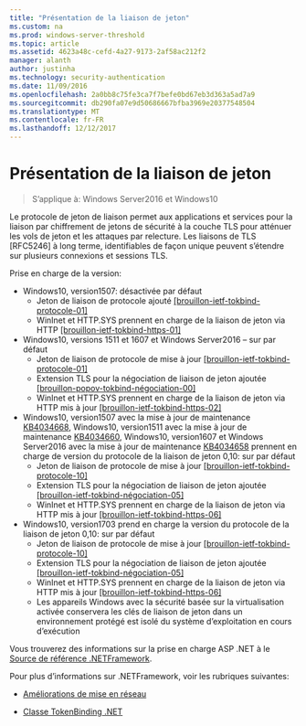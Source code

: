 ```yaml
---
title: "Présentation de la liaison de jeton"
ms.custom: na
ms.prod: windows-server-threshold
ms.topic: article
ms.assetid: 4623a48c-cefd-4a27-9173-2af58ac212f2
manager: alanth
author: justinha
ms.technology: security-authentication
ms.date: 11/09/2016
ms.openlocfilehash: 2a0bb8c75fe3ca7f7befe0bd67eb3d363a5ad7a9
ms.sourcegitcommit: db290fa07e9d50686667bfba3969e20377548504
ms.translationtype: MT
ms.contentlocale: fr-FR
ms.lasthandoff: 12/12/2017
---
```

# <a name="introducing-token-binding"></a>Présentation de la liaison de jeton

>S’applique à: Windows Server2016 et Windows10

Le protocole de jeton de liaison permet aux applications et services pour la liaison par chiffrement de jetons de sécurité à la couche TLS pour atténuer les vols de jeton et les attaques par relecture. Les liaisons de TLS [RFC5246] à long terme, identifiables de façon unique peuvent s’étendre sur plusieurs connexions et sessions TLS.

Prise en charge de la version:

- Windows10, version1507: désactivée par défaut
    - Jeton de liaison de protocole ajouté [[brouillon-ietf-tokbind-protocole-01]](https://datatracker.ietf.org/doc/draft-ietf-tokbind-protocol/01/)
    - WinInet et HTTP.SYS prennent en charge de la liaison de jeton via HTTP [[brouillon-ietf-tokbind-https-01]](https://datatracker.ietf.org/doc/draft-ietf-tokbind-https/01/)
- Windows10, versions 1511 et 1607 et Windows Server2016 – sur par défaut
    - Jeton de liaison de protocole de mise à jour [[brouillon-ietf-tokbind-protocole-01]](https://datatracker.ietf.org/doc/draft-ietf-tokbind-protocol/01/)
    - Extension TLS pour la négociation de liaison de jeton ajoutée [[brouillon-popov-tokbind-négociation-00]](https://tools.ietf.org/html/draft-popov-tokbind-negotiation-00)
    - WinInet et HTTP.SYS prennent en charge de la liaison de jeton via HTTP mis à jour [[brouillon-ietf-tokbind-https-02]](https://datatracker.ietf.org/doc/draft-ietf-tokbind-https/02/)
- Windows10, version1507 avec la mise à jour de maintenance [KB4034668](https://support.microsoft.com/kb/KB4034668), Windows10, version1511 avec la mise à jour de maintenance [KB4034660](https://support.microsoft.com/kb/KB4034660), Windows10, version1607 et Windows Server2016 avec la mise à jour de maintenance [KB4034658](https://support.microsoft.com/kb/KB4034658) prennent en charge de version du protocole de la liaison de jeton 0,10: sur par défaut
    - Jeton de liaison de protocole de mise à jour [[brouillon-ietf-tokbind-protocole-10]](https://datatracker.ietf.org/doc/draft-ietf-tokbind-protocol/10/)
    - Extension TLS pour la négociation de liaison de jeton ajoutée [[brouillon-ietf-tokbind-négociation-05]](https://tools.ietf.org/html/draft-ietf-tokbind-negotiation-05)
    - WinInet et HTTP.SYS prennent en charge de la liaison de jeton via HTTP mis à jour [[brouillon-ietf-tokbind-https-06]](https://datatracker.ietf.org/doc/draft-ietf-tokbind-https/06/)
- Windows10, version1703 prend en charge la version du protocole de la liaison de jeton 0,10: sur par défaut
    - Jeton de liaison de protocole de mise à jour [[brouillon-ietf-tokbind-protocole-10]](https://datatracker.ietf.org/doc/draft-ietf-tokbind-protocol/10/)
    - Extension TLS pour la négociation de liaison de jeton ajoutée [[brouillon-ietf-tokbind-négociation-05]](https://tools.ietf.org/html/draft-ietf-tokbind-negotiation-05)
    - WinInet et HTTP.SYS prennent en charge de la liaison de jeton via HTTP mis à jour [[brouillon-ietf-tokbind-https-06]](https://datatracker.ietf.org/doc/draft-ietf-tokbind-https/06/)
    - Les appareils Windows avec la sécurité basée sur la virtualisation activée conservera les clés de liaison de jeton dans un environnement protégé est isolé du système d’exploitation en cours d’exécution

Vous trouverez des informations sur la prise en charge ASP .NET à le [Source de référence .NETFramework](https://referencesource.microsoft.com/#System.Web/ITlsTokenBindingInfo.cs,4a5e5668f5c31170). 

Pour plus d’informations sur .NETFramework, voir les rubriques suivantes:

- [Améliorations de mise en réseau](https://blogs.msdn.microsoft.com/dotnet/2015/11/30/net-framework-4-6-1-is-now-available/#networking)

- [Classe TokenBinding .NET](https://msdn.microsoft.com/library/system.security.authentication.extendedprotection.tokenbinding.aspx)
